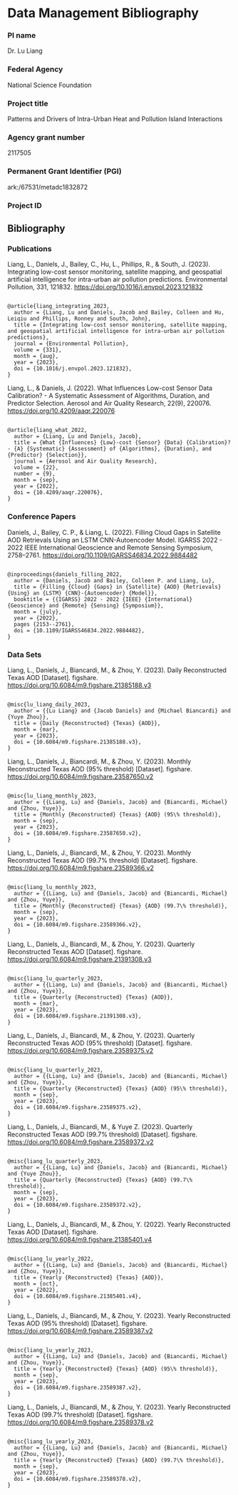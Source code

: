 # Data Management Bibliography

### PI name
Dr. Lu Liang

### Federal Agency
National Science Foundation

### Project title
Patterns and Drivers of Intra-Urban Heat and Pollution Island Interactions

### Agency grant number
2117505

### Permanent Grant Identifier (PGI)	
ark:/67531/metadc1832872

### Project ID

## Bibliography

### Publications

Liang, L., Daniels, J., Bailey, C., Hu, L., Phillips, R., & South, J. (2023). Integrating low-cost sensor monitoring, satellite mapping, and geospatial artificial intelligence for intra-urban air pollution predictions. Environmental Pollution, 331, 121832. https://doi.org/10.1016/j.envpol.2023.121832

```

@article{liang_integrating_2023,
  author = {Liang, Lu and Daniels, Jacob and Bailey, Colleen and Hu, Leiqiu and Phillips, Ronney and South, John},
  title = {Integrating low-cost sensor monitoring, satellite mapping, and geospatial artificial intelligence for intra-urban air pollution predictions},
  journal = {Environmental Pollution},
  volume = {331},
  month = {aug},
  year = {2023},
  doi = {10.1016/j.envpol.2023.121832},
}

```

Liang, L., & Daniels, J. (2022). What Influences Low-cost Sensor Data Calibration? - A Systematic Assessment of Algorithms, Duration, and Predictor Selection. Aerosol and Air Quality Research, 22(9), 220076. https://doi.org/10.4209/aaqr.220076

```

@article{liang_what_2022,
  author = {Liang, Lu and Daniels, Jacob},
  title = {What {Influences} {Low}-cost {Sensor} {Data} {Calibration}? - {A} {Systematic} {Assessment} of {Algorithms}, {Duration}, and {Predictor} {Selection}},
  journal = {Aerosol and Air Quality Research},
  volume = {22},
  number = {9},
  month = {sep},
  year = {2022},
  doi = {10.4209/aaqr.220076},
}

```

### Conference Papers

Daniels, J., Bailey, C. P., & Liang, L. (2022). Filling Cloud Gaps in Satellite AOD Retrievals Using an LSTM CNN-Autoencoder Model. IGARSS 2022 - 2022 IEEE International Geoscience and Remote Sensing Symposium, 2758–2761. https://doi.org/10.1109/IGARSS46834.2022.9884482

```

@inproceedings{daniels_filling_2022,
  author = {Daniels, Jacob and Bailey, Colleen P. and Liang, Lu},
  title = {Filling {Cloud} {Gaps} in {Satellite} {AOD} {Retrievals} {Using} an {LSTM} {CNN}-{Autoencoder} {Model}},
  booktitle = {{IGARSS} 2022 - 2022 {IEEE} {International} {Geoscience} and {Remote} {Sensing} {Symposium}},
  month = {july},
  year = {2022},
  pages {2153--2761},
  doi = {10.1109/IGARSS46834.2022.9884482},
}

```

### Data Sets

Liang, L., Daniels, J., Biancardi, M., & Zhou, Y. (2023). Daily Reconstructed Texas AOD [Dataset]. figshare. https://doi.org/10.6084/m9.figshare.21385188.v3

```

@misc{lu_liang_daily_2023,
  author = {{Lu Liang} and {Jacob Daniels} and {Michael Biancardi} and {Yuye Zhou}},
  title = {Daily {Reconstructed} {Texas} {AOD}},
  month = {mar},
  year = {2023},
  doi = {10.6084/m9.figshare.21385188.v3},
}

```

Liang, L., Daniels, J., Biancardi, M., & Zhou, Y. (2023). Monthly Reconstructed Texas AOD (95% threshold) [Dataset]. figshare. https://doi.org/10.6084/m9.figshare.23587650.v2

```

@misc{lu_liang_monthly_2023,
  author = {{Liang, Lu} and {Daniels, Jacob} and {Biancardi, Michael} and {Zhou, Yuye}},
  title = {Monthly {Reconstructed} {Texas} {AOD} (95\% threshold)},
  month = {sep},
  year = {2023},
  doi = {10.6084/m9.figshare.23587650.v2},
}

```

Liang, L., Daniels, J., Biancardi, M., & Zhou, Y. (2023). Monthly Reconstructed Texas AOD (99.7% threshold) [Dataset]. figshare. https://doi.org/10.6084/m9.figshare.23589366.v2

```

@misc{liang_lu_monthly_2023,
  author = {{Liang, Lu} and {Daniels, Jacob} and {Biancardi, Michael} and {Zhou, Yuye}},
  title = {Monthly {Reconstructed} {Texas} {AOD} (99.7\% threshold)},
  month = {sep},
  year = {2023},
  doi = {10.6084/m9.figshare.23589366.v2},
}

```

Liang, L., Daniels, J., Biancardi, M., & Zhou, Y. (2023). Quarterly Reconstructed Texas AOD [Dataset]. figshare. https://doi.org/10.6084/m9.figshare.21391308.v3

```

@misc{liang_lu_quarterly_2023,
  author = {{Liang, Lu} and {Daniels, Jacob} and {Biancardi, Michael} and {Zhou, Yuye}},
  title = {Quarterly {Reconstructed} {Texas} {AOD}},
  month = {mar},
  year = {2023},
  doi = {10.6084/m9.figshare.21391308.v3},
}

```

Liang, L., Daniels, J., Biancardi, M., & Zhou, Y. (2023). Quarterly Reconstructed Texas AOD (95% threshold) [Dataset]. figshare. https://doi.org/10.6084/m9.figshare.23589375.v2

```

@misc{liang_lu_quarterly_2023,
  author = {{Liang, Lu} and {Daniels, Jacob} and {Biancardi, Michael} and {Zhou, Yuye}},
  title = {Quarterly {Reconstructed} {Texas} {AOD} (95\% threshold)},
  month = {sep},
  year = {2023},
  doi = {10.6084/m9.figshare.23589375.v2},
}

```

Liang, L., Daniels, J., Biancardi, M., & Yuye Z. (2023). Quarterly Reconstructed Texas AOD (99.7% threshold) [Dataset]. figshare. https://doi.org/10.6084/m9.figshare.23589372.v2

```

@misc{liang_lu_quarterly_2023,
  author = {{Liang, Lu} and {Daniels, Jacob} and {Biancardi, Michael} and {Yuye Zhou}},
  title = {Quarterly {Reconstructed} {Texas} {AOD} (99.7\% threshold)},
  month = {sep},
  year = {2023},
  doi = {10.6084/m9.figshare.23589372.v2},
}

```

Liang, L., Daniels, J., Biancardi, M., & Zhou, Y. (2022). Yearly Reconstructed Texas AOD [Dataset]. figshare. https://doi.org/10.6084/m9.figshare.21385401.v4

```

@misc{liang_lu_yearly_2022,
  author = {{Liang, Lu} and {Daniels, Jacob} and {Biancardi, Michael} and {Zhou, Yuye}},
  title = {Yearly {Reconstructed} {Texas} {AOD}},
  month = {oct},
  year = {2022},
  doi = {10.6084/m9.figshare.21385401.v4},
}

```

Liang, L., Daniels, J., Biancardi, M., & Zhou, Y. (2023). Yearly Reconstructed Texas AOD (95% threshold) [Dataset]. figshare. https://doi.org/10.6084/m9.figshare.23589387.v2

```

@misc{liang_lu_yearly_2023,
  author = {{Liang, Lu} and {Daniels, Jacob} and {Biancardi, Michael} and {Zhou, Yuye}},
  title = {Yearly {Reconstructed} {Texas} {AOD} (95\% threshold)},
  month = {sep},
  year = {2023},
  doi = {10.6084/m9.figshare.23589387.v2},
}

```

Liang, L., Daniels, J., Biancardi, M., & Zhou, Y. (2023). Yearly Reconstructed Texas AOD (99.7% threshold) [Dataset]. figshare. https://doi.org/10.6084/m9.figshare.23589378.v2

```

@misc{liang_lu_yearly_2023,
  author = {{Liang, Lu} and {Daniels, Jacob} and {Biancardi, Michael} and {Zhou, Yuye}},
  title = {Yearly {Reconstructed} {Texas} {AOD} (99.7\% threshold)},
  month = {sep},
  year = {2023},
  doi = {10.6084/m9.figshare.23589378.v2},
}


